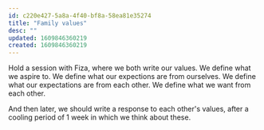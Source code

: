 ```yaml
---
id: c220e427-5a8a-4f40-bf8a-58ea81e35274
title: "Family values"
desc: ""
updated: 1609846360219
created: 1609846360219
---
```


Hold a session with Fiza, where we both write our values.
We define what we aspire to.
We define what our expections are from ourselves.
We define what our expectations are from each other.
We define what we want from each other.

And then later, we should write a response to each other's values, after a cooling period of 1 week in which we think about these.
